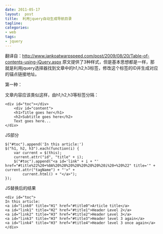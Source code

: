 ```yaml
---
date: 2011-05-17
layout:  post
title:  利用jquery自动生成导航目录
tagline:
categories:
- web
tags:
- jquery
---
```


翻译自：<a target="_blank" href="http://www.jankoatwarpspeed.com/post/2009/08/20/Table-of-contents-using-jQuery.aspx">http://www.jankoatwarpspeed.com/post/2009/08/20/Table-of-contents-using-jQuery.aspx</a>
原文提供了3种样式，但是基本思想都是一样，那就是利用jquery选择器找到文章中的h1,h2,h3标签，修改这个标签的ID并生成对应的锚点链接地址。

第一种：

文章内容应该类似这样，由h1,h2,h3等标签分隔：

    <div id="toc"></div>
        <div id="content">
        <h1>Title goes her</h1>
        <h2>Subtitle goes here</h2>
        Text goes here...
    </div>

JS部分

    $("#toc").append('In this article:')
    $("h1, h2, h3").each(function(i) {
        var current = $(this);
        current.attr("id", "title" + i);
        $("#toc").append("<a id='link" + i + "' href="#title%22%20+%0A%20%20%20%20%20%20%20%20i%20+%20%22" title='" + current.attr("tagName") + "'>" +
            current.html() + "</a>");
    });

JS替换后的结果

    <div id="toc">
    In this article:
    <a id="link0" title="H1" href="#title0">Article title</a>
    <a id="link1" title="H2" href="#title1">Header Level 2</a>
    <a id="link2" title="H3" href="#title2">Header Level 3</a>
    <a id="link3" title="H3" href="#title3">Header level 3 again</a>
    <a id="link4" title="H3" href="#title4">Header level 3 once again</a>
    </div>
